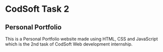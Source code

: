 # CodSoft Task 2
## Personal Portfolio
This is a Personal Portfolio website made using HTML, CSS and JavaScript which is the 2nd task of CodSoft Web development internship.
